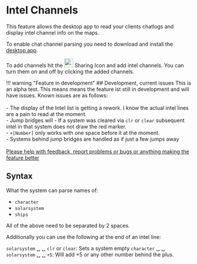 # Intel Channels
This feature allows the desktop app to read your clients chatlogs and display intel channel info on the maps. 

To enable chat channel parsing you need to download and install the [desktop app](https://www.dropbox.com/s/feo1z1055a7jmpd/Eveeye_v001.exe?dl=0).

To add channels hit the <img src="https://raw.githubusercontent.com/Risingson/eedocs/master/docs/images/Share-100_off.png" width="24" height="24" > Sharing Icon and add intel channels. You can turn them on and off by clicking the added channels.

!!! warning "Feature in development"
    ## Development, current issues
    This is an alpha test. This means means the feature ist still in development and will have issues. Known issues are as follows:<br><br>
    - The display of the Intel list is getting a rework. I know the actual intel lines are a pain to read at the moment.<br>
    - Jump bridges will
    - If a system was cleared via `clr` or `clear` subsequent intel in that system does not draw the red marker.<br>
    - `+[Number]` only works with one space before it at the moment.<br>
    - Systems behind jump bridges are handled as if just a few jumps away<br><br> 
    [Please help with feedback, report problems or bugs or anything making the feature better](https://feedback.userreport.com/7ab42bbb-8bf8-4955-9573-c0b1213b1ba7/#submit/bug)

## Syntax
What the system can parse names of:

 - `character`
 - `solarsystem`
 - `ships`

All of the above need to be separated by 2 spaces.

Additionally you can use the following at the end of an intel line:

`solarsystem` &#9251; &#9251; `clr` or `clear`: Sets a system empty
`character` &#9251; &#9251; `solarsystem` &#9251; &#9251; `+5`: Will add +5 or any other number behind the plus.
<!--stackedit_data:
eyJoaXN0b3J5IjpbMTAwOTgzNzM2OCwtMjA2NTE2MzA4LDE5OT
AyNjc0MzksLTE0MDM0ODkxMDEsLTIxNDE4ODc4MjgsMTk4NTAy
NzUxMSwxMDE2NDUzMjgzLDExMzkwMTk2MDYsLTE0MTUwMDI3OD
csODkxNjUyMTQ5XX0=
-->